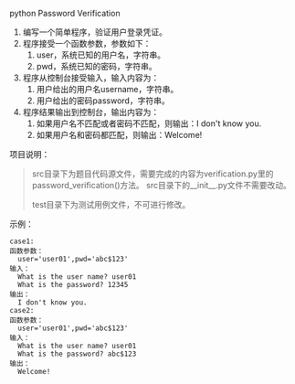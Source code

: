 python
Password Verification

1. 编写一个简单程序，验证用户登录凭证。
2. 程序接受一个函数参数，参数如下：
	1. user，系统已知的用户名，字符串。
	2. pwd，系统已知的密码，字符串。
3. 程序从控制台接受输入，输入内容为：
	1. 用户给出的用户名username，字符串。
	2. 用户给出的密码password，字符串。
4. 程序结果输出到控制台，输出内容为：
	1. 如果用户名不匹配或者密码不匹配，则输出：I don't know you.
	2. 如果用户名和密码都匹配，则输出：Welcome!

项目说明：

>src目录下为题目代码源文件，需要完成的内容为verification.py里的password_verification()方法。
>src目录下的__init__.py文件不需要改动。
>
>test目录下为测试用例文件，不可进行修改。


示例：

	case1:
	函数参数：
	  user='user01',pwd='abc$123'
	输入：
	  What is the user name? user01
	  What is the password? 12345
	输出：
	  I don't know you.
	case2:
	函数参数：
	  user='user01',pwd='abc$123'
	输入：
	  What is the user name? user01
	  What is the password? abc$123
	输出：
	  Welcome!